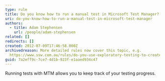 ```yaml
---
type: rule
title: Do you know how to run a manual test in Microsoft Test Manager?
uri: do-you-know-how-to-run-a-manual-test-in-microsoft-test-manager
authors:
  - title: Adam Stephensen
    url: /people/adam-stephensen
related: []
redirects: []
created: 2012-07-09T17:46:58.000Z
archivedreason: More detailed rules now cover this topic, e.g.
  https://www.ssw.com.au/rules/do-you-use-exploratory-testing-to-create-acceptance-tests
guid: 7a2eff9c-7ce7-4d1b-923f-e1aaed934c47
---
```


Running tests with MTM allows you to keep track of your testing progress. 
<!--endintro-->
